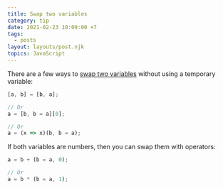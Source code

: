 ```yaml
---
title: Swap two variables
category: tip
date: 2021-02-23 10:09:00 +7
tags:
  - posts
layout: layouts/post.njk
topics: JavaScript
---
```


There are a few ways to [swap two variables](https://1loc.dev/#swap-two-variables) without using a temporary variable:

```js
[a, b] = [b, a];

// Or
a = [b, b = a][0];

// Or
a = (x => x)(b, b = a);
```

If both variables are numbers, then you can swap them with operators:

```js
a = b + (b = a, 0);

// Or
a = b * (b = a, 1);
```